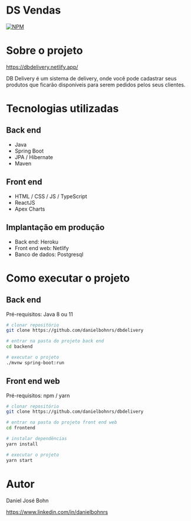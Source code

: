 # DS Vendas
[![NPM](https://img.shields.io/npm/l/react)](https://github.com/danielbohnrs/dbdelivery/blob/master/LICENSE) 

# Sobre o projeto

https://dbdelivery.netlify.app/

DB Delivery é um sistema de delivery, onde você pode cadastrar seus produtos que ficarão disponíveis para serem pedidos pelos seus clientes.





# Tecnologias utilizadas
## Back end
- Java
- Spring Boot
- JPA / Hibernate
- Maven
## Front end
- HTML / CSS / JS / TypeScript
- ReactJS
- Apex Charts
## Implantação em produção
- Back end: Heroku
- Front end web: Netlify
- Banco de dados: Postgresql

# Como executar o projeto

## Back end
Pré-requisitos: Java 8 ou 11

```bash
# clonar repositório
git clone https://github.com/danielbohnrs/dbdelivery

# entrar na pasta do projeto back end
cd backend

# executar o projeto
./mvnw spring-boot:run
```

## Front end web
Pré-requisitos: npm / yarn

```bash
# clonar repositório
git clone https://github.com/danielbohnrs/dbdelivery

# entrar na pasta do projeto front end web
cd frontend

# instalar dependências
yarn install

# executar o projeto
yarn start
```

# Autor

Daniel José Bohn

https://www.linkedin.com/in/danielbohnrs

